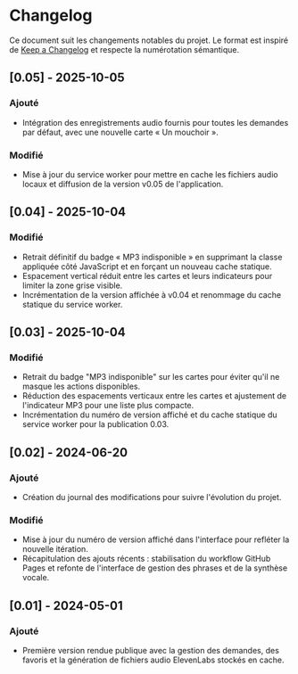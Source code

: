 # Changelog

Ce document suit les changements notables du projet. Le format est inspiré de [Keep a Changelog](https://keepachangelog.com/fr/1.1.0/) et respecte la numérotation sémantique.

## [0.05] - 2025-10-05
### Ajouté
- Intégration des enregistrements audio fournis pour toutes les demandes par défaut, avec une nouvelle carte « Un mouchoir ».

### Modifié
- Mise à jour du service worker pour mettre en cache les fichiers audio locaux et diffusion de la version v0.05 de l'application.

## [0.04] - 2025-10-04
### Modifié
- Retrait définitif du badge « MP3 indisponible » en supprimant la classe appliquée côté JavaScript et en forçant un nouveau cache statique.
- Espacement vertical réduit entre les cartes et leurs indicateurs pour limiter la zone grise visible.
- Incrémentation de la version affichée à v0.04 et renommage du cache statique du service worker.

## [0.03] - 2025-10-04
### Modifié
- Retrait du badge "MP3 indisponible" sur les cartes pour éviter qu'il ne masque les actions disponibles.
- Réduction des espacements verticaux entre les cartes et ajustement de l'indicateur MP3 pour une liste plus compacte.
- Incrémentation du numéro de version affiché et du cache statique du service worker pour la publication 0.03.

## [0.02] - 2024-06-20
### Ajouté
- Création du journal des modifications pour suivre l'évolution du projet.

### Modifié
- Mise à jour du numéro de version affiché dans l'interface pour refléter la nouvelle itération.
- Récapitulation des ajouts récents : stabilisation du workflow GitHub Pages et refonte de l'interface de gestion des phrases et de la synthèse vocale.

## [0.01] - 2024-05-01
### Ajouté
- Première version rendue publique avec la gestion des demandes, des favoris et la génération de fichiers audio ElevenLabs stockés en cache.
